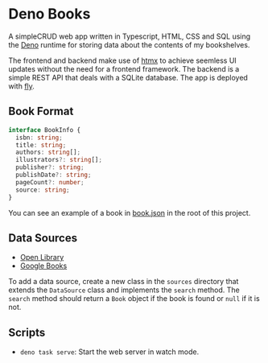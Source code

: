 # Deno Books

A simpleCRUD web app written in Typescript, HTML, CSS and SQL using the 
[Deno](https://deno.com) runtime for storing data about the contents of
my bookshelves. 

The frontend and backend make use of [htmx](https://htmx.org) to achieve 
seemless UI updates without the need for a frontend framework. The backend
is a simple REST API that deals with a SQLite database. The app is deployed
with [fly](https://fly.io/).


## Book Format

```typescript
interface BookInfo {
  isbn: string;
  title: string;
  authors: string[];
  illustrators?: string[];
  publisher?: string;
  publishDate?: string;
  pageCount?: number;
  source: string;
}
```

You can see an example of a book in [book.json](./book.json) in the root of this
project.

## Data Sources

- [Open Library](https://openlibrary.org/)
- [Google Books](https://books.google.com/)

To add a data source, create a new class in the `sources` directory that extends
the `DataSource` class and implements the `search` method. The `search` method
should return a `Book` object if the book is found or `null` if it is not.

## Scripts

- `deno task serve`: Start the web server in watch mode.
